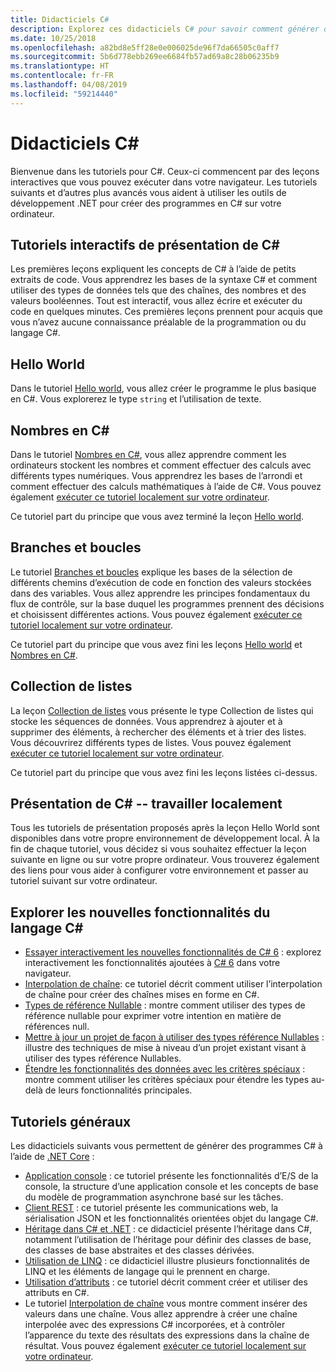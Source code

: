 ```yaml
---
title: Didacticiels C#
description: Explorez ces didacticiels C# pour savoir comment générer des programmes C# et découvrez les fonctionnalités du langage C#.
ms.date: 10/25/2018
ms.openlocfilehash: a82bd8e5ff28e0e006025de96f7da66505c0aff7
ms.sourcegitcommit: 5b6d778ebb269ee6684fb57ad69a8c28b06235b9
ms.translationtype: HT
ms.contentlocale: fr-FR
ms.lasthandoff: 04/08/2019
ms.locfileid: "59214440"
---
```

# <a name="c-tutorials"></a>Didacticiels C#

Bienvenue dans les tutoriels pour C#. Ceux-ci commencent par des leçons interactives que vous pouvez exécuter dans votre navigateur. Les tutoriels suivants et d’autres plus avancés vous aident à utiliser les outils de développement .NET pour créer des programmes en C# sur votre ordinateur.

## <a name="introduction-to-c-interactive-tutorials"></a>Tutoriels interactifs de présentation de C#

Les premières leçons expliquent les concepts de C# à l’aide de petits extraits de code. Vous apprendrez les bases de la syntaxe C# et comment utiliser des types de données tels que des chaînes, des nombres et des valeurs booléennes. Tout est interactif, vous allez écrire et exécuter du code en quelques minutes. Ces premières leçons prennent pour acquis que vous n’avez aucune connaissance préalable de la programmation ou du langage C#.

## [<a name="hello-world"></a>Hello World](intro-to-csharp/hello-world.yml)

Dans le tutoriel [Hello world](intro-to-csharp/hello-world.yml), vous allez créer le programme le plus basique en C#. Vous explorerez le type `string` et l’utilisation de texte.

## [<a name="numbers-in-c"></a>Nombres en C#](intro-to-csharp/numbers-in-csharp.yml)

Dans le tutoriel [Nombres en C#](intro-to-csharp/numbers-in-csharp.yml), vous allez apprendre comment les ordinateurs stockent les nombres et comment effectuer des calculs avec différents types numériques. Vous apprendrez les bases de l’arrondi et comment effectuer des calculs mathématiques à l’aide de C#. Vous pouvez également [exécuter ce tutoriel localement sur votre ordinateur](intro-to-csharp/numbers-in-csharp-local.md).

Ce tutoriel part du principe que vous avez terminé la leçon [Hello world](intro-to-csharp/hello-world.yml).

## [<a name="branches-and-loops"></a>Branches et boucles](intro-to-csharp/branches-and-loops.yml)

Le tutoriel [Branches et boucles](intro-to-csharp/branches-and-loops.yml) explique les bases de la sélection de différents chemins d’exécution de code en fonction des valeurs stockées dans des variables. Vous allez apprendre les principes fondamentaux du flux de contrôle, sur la base duquel les programmes prennent des décisions et choisissent différentes actions. Vous pouvez également [exécuter ce tutoriel localement sur votre ordinateur](intro-to-csharp/branches-and-loops-local.md).

Ce tutoriel part du principe que vous avez fini les leçons [Hello world](intro-to-csharp/hello-world.yml) et [Nombres en C#](intro-to-csharp/numbers-in-csharp.yml).

## [<a name="list-collection"></a>Collection de listes](intro-to-csharp/list-collection.yml)

La leçon [Collection de listes](intro-to-csharp/list-collection.yml) vous présente le type Collection de listes qui stocke les séquences de données. Vous apprendrez à ajouter et à supprimer des éléments, à rechercher des éléments et à trier des listes. Vous découvrirez différents types de listes. Vous pouvez également [exécuter ce tutoriel localement sur votre ordinateur](intro-to-csharp/arrays-and-collections.md).

Ce tutoriel part du principe que vous avez fini les leçons listées ci-dessus.

## [<a name="introduction-to-c----work-locally"></a>Présentation de C# -- travailler localement](intro-to-csharp/local-environment.md)

Tous les tutoriels de présentation proposés après la leçon Hello World sont disponibles dans votre propre environnement de développement local. À la fin de chaque tutoriel, vous décidez si vous souhaitez effectuer la leçon suivante en ligne ou sur votre propre ordinateur. Vous trouverez également des liens pour vous aider à configurer votre environnement et passer au tutoriel suivant sur votre ordinateur.

## <a name="explore-new-features-in-c"></a>Explorer les nouvelles fonctionnalités du langage C\#

* [Essayer interactivement les nouvelles fonctionnalités de C# 6](exploration/csharp-6.yml) : explorez interactivement les fonctionnalités ajoutées à [C# 6](../whats-new/csharp-6.md) dans votre navigateur.
* [Interpolation de chaîne](string-interpolation.md): ce tutoriel décrit comment utiliser l’interpolation de chaîne pour créer des chaînes mises en forme en C#.
* [Types de référence Nullable](nullable-reference-types.md) : montre comment utiliser des types de référence nullable pour exprimer votre intention en matière de références null.
* [Mettre à jour un projet de façon à utiliser des types référence Nullables](upgrade-to-nullable-references.md) : illustre des techniques de mise à niveau d’un projet existant visant à utiliser des types référence Nullables.
* [Étendre les fonctionnalités des données avec les critères spéciaux](pattern-matching.md) : montre comment utiliser les critères spéciaux pour étendre les types au-delà de leurs fonctionnalités principales.

## <a name="general-tutorials"></a>Tutoriels généraux

Les didacticiels suivants vous permettent de générer des programmes C# à l’aide de [.NET Core](../../core/index.md) :

* [Application console](console-teleprompter.md) : ce tutoriel présente les fonctionnalités d’E/S de la console, la structure d’une application console et les concepts de base du modèle de programmation asynchrone basé sur les tâches.
* [Client REST](console-webapiclient.md) : ce tutoriel présente les communications web, la sérialisation JSON et les fonctionnalités orientées objet du langage C#.
* [Héritage dans C# et .NET](inheritance.md) : ce didacticiel présente l’héritage dans C#, notamment l’utilisation de l’héritage pour définir des classes de base, des classes de base abstraites et des classes dérivées.
* [Utilisation de LINQ](working-with-linq.md) : ce didacticiel illustre plusieurs fonctionnalités de LINQ et les éléments de langage qui le prennent en charge.
* [Utilisation d’attributs](attributes.md) : ce tutoriel décrit comment créer et utiliser des attributs en C#.
* Le tutoriel [Interpolation de chaîne](exploration/interpolated-strings.yml) vous montre comment insérer des valeurs dans une chaîne. Vous allez apprendre à créer une chaîne interpolée avec des expressions C# incorporées, et à contrôler l’apparence du texte des résultats des expressions dans la chaîne de résultat. Vous pouvez également [exécuter ce tutoriel localement sur votre ordinateur](exploration/interpolated-strings-local.md).

